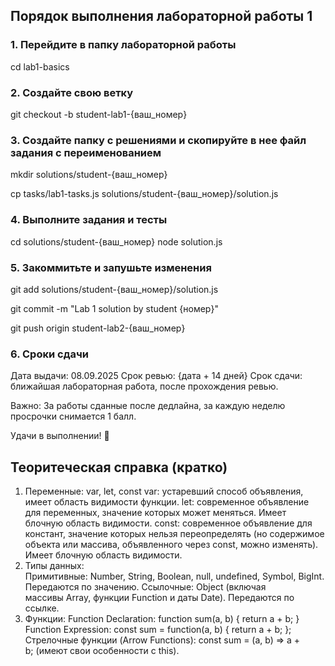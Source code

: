 ## Порядок выполнения лабораторной работы 1
### 1. Перейдите в папку лабораторной работы
cd lab1-basics
### 2. Создайте свою ветку
git checkout -b student-lab1-{ваш_номер}
### 3. Создайте папку с решениями и скопируйте в нее файл задания с переименованием
mkdir solutions/student-{ваш_номер}

cp tasks/lab1-tasks.js solutions/student-{ваш_номер}/solution.js
### 4. Выполните задания и тесты
cd solutions/student-{ваш_номер}
node solution.js
### 5. Закоммитьте и запушьте изменения
git add solutions/student-{ваш_номер}/solution.js

git commit -m "Lab 1 solution by student {номер}"

git push origin student-lab2-{ваш_номер}
### 6. Сроки сдачи
Дата выдачи: 08.09.2025
Срок ревью: {дата + 14 дней}
Срок сдачи: ближайшая лабораторная работа, после прохождения ревью.

Важно: За работы сданные после дедлайна, за каждую неделю просрочки снимается 1 балл.

Удачи в выполнении! 🚀

## Теоритеческая справка (кратко)
1. Переменные: var, let, const
var: устаревший способ объявления, имеет область видимости функции.
let: современное объявление для переменных, значение которых может меняться. Имеет блочную область видимости.
const: современное объявление для констант, значение которых нельзя переопределять (но содержимое объекта или массива, объявленного через const, можно изменять). Имеет блочную область видимости.
2. Типы данных:
Примитивные: Number, String, Boolean, null, undefined, Symbol, BigInt. Передаются по значению.
Ссылочные: Object (включая массивы Array, функции Function и даты Date). Передаются по ссылке.
3. Функции:
Function Declaration: function sum(a, b) { return a + b; }
Function Expression: const sum = function(a, b) { return a + b; };
Стрелочные функции (Arrow Functions): const sum = (a, b) => a + b; (имеют свои особенности с this).